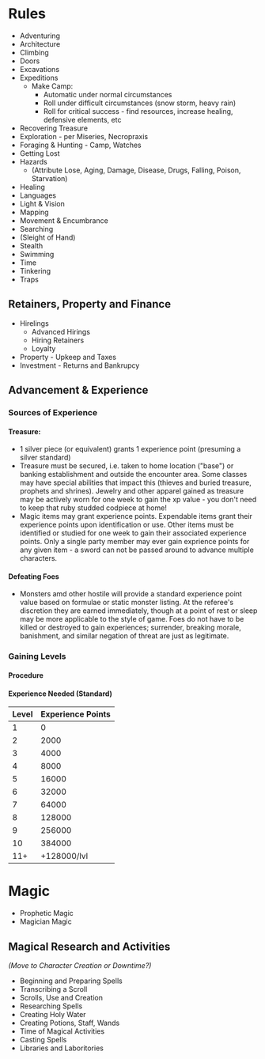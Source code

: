 # Rules

* Adventuring
* Architecture
* Climbing
* Doors
* Excavations
* Expeditions
    * Make Camp: 
        * Automatic under normal circumstances
        * Roll under difficult circumstances (snow storm, heavy rain)
        * Roll for critical success - find resources, increase healing, defensive elements, etc
* Recovering Treasure
* Exploration - per Miseries, Necropraxis
* Foraging & Hunting - Camp, Watches
* Getting Lost
* Hazards 
    * (Attribute Lose, Aging, Damage, Disease, Drugs, Falling, Poison, Starvation)
* Healing
* Languages
* Light & Vision
* Mapping
* Movement & Encumbrance
* Searching
* (Sleight of Hand)
* Stealth
* Swimming
* Time
* Tinkering
* Traps
 
## Retainers, Property and Finance
* Hirelings
    * Advanced Hirings
    * Hiring Retainers
    * Loyalty
* Property - Upkeep and Taxes
* Investment - Returns and Bankrupcy


## Advancement & Experience

### Sources of Experience

#### Treasure:
* 1 silver piece (or equivalent) grants 1 experience point (presuming a silver standard)
* Treasure must be secured, i.e. taken to home location ("base") or banking establishment and outside the encounter area.  Some classes may have special abilities that impact this (thieves and buried treasure, prophets and shrines).  Jewelry and other apparel gained as treasure may be actively worn for one week to gain the xp value - you don't need to keep that ruby studded codpiece at home!
* Magic items may grant experience points.  Expendable items grant their experience points upon identification or use.  Other items must be identified or studied for one week to gain their associated experience points. Only a single party member may ever gain exprience points for any given item - a sword can not be passed around to advance multiple characters.

#### Defeating Foes
* Monsters amd other hostile will provide a standard experience point value based on formulae or static monster listing.  At the referee's discretion they are earned immediately, though at a point of rest or sleep may be more applicable to the style of game.  Foes do not have to be killed or destroyed to gain experiences; surrender, breaking morale, banishment, and similar negation of threat are just as legitimate.

### Gaining Levels

#### Procedure

#### Experience Needed (Standard)

| Level | Experience Points |
|-------|------------------- |
|   1   | 0 |
|   2   | 2000 |
|   3   | 4000 |
|   4   | 8000 |
|   5   | 16000 | 
|   6   | 32000 |
|   7   | 64000 |
|   8   | 128000 |
|   9   | 256000 |
|  10   | 384000 | 
|  11+  | +128000/lvl |

# Magic
* Prophetic Magic
* Magician Magic

## Magical Research and Activities
_(Move to Character Creation or Downtime?)_
* Beginning and Preparing Spells
* Transcribing a Scroll
* Scrolls, Use and Creation
* Researching Spells
* Creating Holy Water
* Creating Potions, Staff, Wands
* Time of Magical Activities
* Casting Spells
* Libraries and Laboritories
